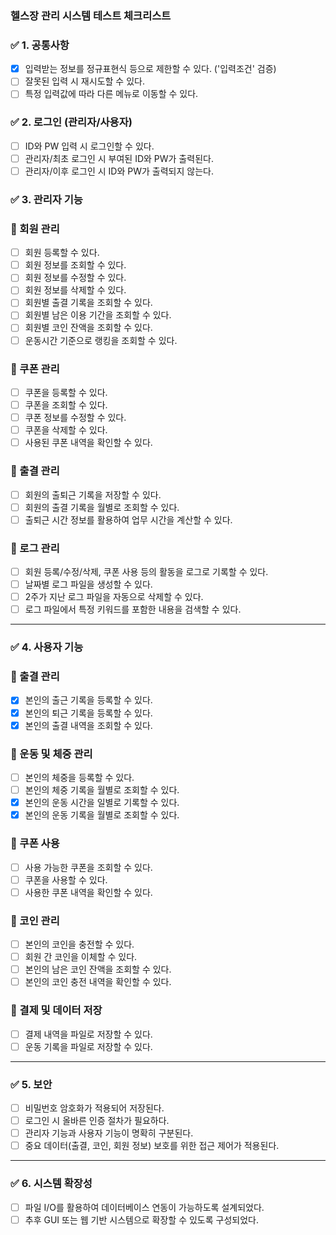 ### **헬스장 관리 시스템 테스트 체크리스트**

### ✅ **1. 공통사항**

- [x]  입력받는 정보를 정규표현식 등으로 제한할 수 있다. ('입력조건' 검증)
- [ ]  잘못된 입력 시 재시도할 수 있다.
- [ ]  특정 입력값에 따라 다른 메뉴로 이동할 수 있다.

### ✅ **2. 로그인 (관리자/사용자)**

- [ ]  ID와 PW 입력 시 로그인할 수 있다.
- [ ]  관리자/최초 로그인 시 부여된 ID와 PW가 출력된다.
- [ ]  관리자/이후 로그인 시 ID와 PW가 출력되지 않는다.

### ✅ **3. 관리자 기능**

### 🔹 회원 관리

- [ ]  회원 등록할 수 있다.
- [ ]  회원 정보를 조회할 수 있다.
- [ ]  회원 정보를 수정할 수 있다.
- [ ]  회원 정보를 삭제할 수 있다.
- [ ]  회원별 출결 기록을 조회할 수 있다.
- [ ]  회원별 남은 이용 기간을 조회할 수 있다.
- [ ]  회원별 코인 잔액을 조회할 수 있다.
- [ ]  운동시간 기준으로 랭킹을 조회할 수 있다.

### 🔹 쿠폰 관리

- [ ]  쿠폰을 등록할 수 있다.
- [ ]  쿠폰을 조회할 수 있다.
- [ ]  쿠폰 정보를 수정할 수 있다.
- [ ]  쿠폰을 삭제할 수 있다.
- [ ]  사용된 쿠폰 내역을 확인할 수 있다.

### 🔹 출결 관리

- [ ]  회원의 출퇴근 기록을 저장할 수 있다.
- [ ]  회원의 출결 기록을 월별로 조회할 수 있다.
- [ ]  출퇴근 시간 정보를 활용하여 업무 시간을 계산할 수 있다.

### 🔹 로그 관리

- [ ]  회원 등록/수정/삭제, 쿠폰 사용 등의 활동을 로그로 기록할 수 있다.
- [ ]  날짜별 로그 파일을 생성할 수 있다.
- [ ]  2주가 지난 로그 파일을 자동으로 삭제할 수 있다.
- [ ]  로그 파일에서 특정 키워드를 포함한 내용을 검색할 수 있다.

---

### ✅ **4. 사용자 기능**

### 🔹 출결 관리

- [x]  본인의 출근 기록을 등록할 수 있다.
- [x]  본인의 퇴근 기록을 등록할 수 있다.
- [x]  본인의 출결 내역을 조회할 수 있다.

### 🔹 운동 및 체중 관리

- [ ]  본인의 체중을 등록할 수 있다.
- [ ]  본인의 체중 기록을 월별로 조회할 수 있다.
- [x]  본인의 운동 시간을 일별로 기록할 수 있다.
- [x]  본인의 운동 기록을 월별로 조회할 수 있다.

### 🔹 쿠폰 사용

- [ ]  사용 가능한 쿠폰을 조회할 수 있다.
- [ ]  쿠폰을 사용할 수 있다.
- [ ]  사용한 쿠폰 내역을 확인할 수 있다.

### 🔹 코인 관리

- [ ]  본인의 코인을 충전할 수 있다.
- [ ]  회원 간 코인을 이체할 수 있다.
- [ ]  본인의 남은 코인 잔액을 조회할 수 있다.
- [ ]  본인의 코인 충전 내역을 확인할 수 있다.

### 🔹 결제 및 데이터 저장

- [ ]  결제 내역을 파일로 저장할 수 있다.
- [ ]  운동 기록을 파일로 저장할 수 있다.

---

### ✅ **5. 보안**

- [ ]  비밀번호 암호화가 적용되어 저장된다.
- [ ]  로그인 시 올바른 인증 절차가 필요하다.
- [ ]  관리자 기능과 사용자 기능이 명확히 구분된다.
- [ ]  중요 데이터(출결, 코인, 회원 정보) 보호를 위한 접근 제어가 적용된다.

---

### ✅ **6. 시스템 확장성**

- [ ]  파일 I/O를 활용하여 데이터베이스 연동이 가능하도록 설계되었다.
- [ ]  추후 GUI 또는 웹 기반 시스템으로 확장할 수 있도록 구성되었다.
